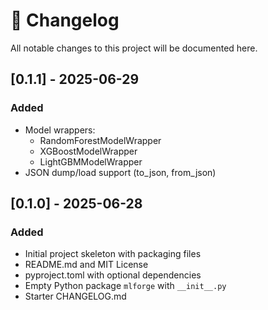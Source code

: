 # 📄 Changelog

All notable changes to this project will be documented here.

## [0.1.1] - 2025-06-29
### Added
- Model wrappers:
  - RandomForestModelWrapper
  - XGBoostModelWrapper
  - LightGBMModelWrapper
- JSON dump/load support (to_json, from_json)

## [0.1.0] - 2025-06-28
### Added
- Initial project skeleton with packaging files
- README.md and MIT License
- pyproject.toml with optional dependencies
- Empty Python package `mlforge` with `__init__.py`
- Starter CHANGELOG.md